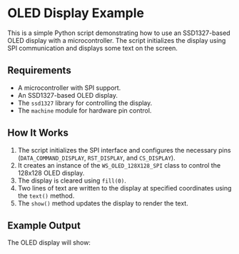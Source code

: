 # OLED Display Example

This is a simple Python script demonstrating how to use an SSD1327-based OLED display with a microcontroller. The script initializes the display using SPI communication and displays some text on the screen.

## Requirements

- A microcontroller with SPI support.
- An SSD1327-based OLED display.
- The `ssd1327` library for controlling the display.
- The `machine` module for hardware pin control.

## How It Works

1. The script initializes the SPI interface and configures the necessary pins (`DATA_COMMAND_DISPLAY`, `RST_DISPLAY`, and `CS_DISPLAY`).
2. It creates an instance of the `WS_OLED_128X128_SPI` class to control the 128x128 OLED display.
3. The display is cleared using `fill(0)`.
4. Two lines of text are written to the display at specified coordinates using the `text()` method.
5. The `show()` method updates the display to render the text.

## Example Output

The OLED display will show:
